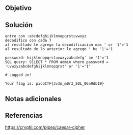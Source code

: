 
## Objetivo

## Solución
```
entro con :abcdefghijklmnopqrstuvwxyz
decodifico con cada 7
al resultado le agrego la decodificacion mas ' or '1'='1
al resultado de lo anterior le agrego ' be '1'='1

password: hijklmnopqrstuvwxyzabcdefg' be '1'='1
SQL query: SELECT * FROM admin where password = 'uvwxyzabcdefghijklmnopqrst' or '1'='1'

# Logged in!

Your flag is: picoCTF{3v3n_m0r3_SQL_06a9db19}
```
## Notas adicionales
## Referencias 
https://cryptii.com/pipes/caesar-cipher
